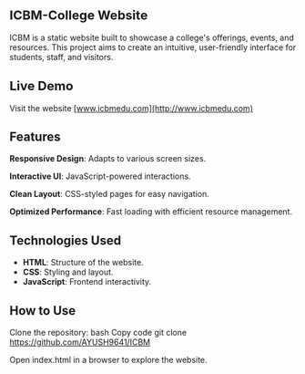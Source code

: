 ## <span style="font-size:22px">ICBM-College Website</span>

ICBM is a static website built to showcase a college's offerings, events, and resources. This project aims to create an intuitive, user-friendly interface for students, staff, and visitors.


## <span style="font-size:22px">Live Demo</span>

Visit the website [www.icbmedu.com](http://www.icbmedu.com)


## Features
**Responsive Design**: Adapts to various screen sizes.

**Interactive UI**: JavaScript-powered interactions.

**Clean Layout**: CSS-styled pages for easy navigation.

**Optimized Performance**: Fast loading with efficient resource management.

## Technologies Used

- **HTML**: Structure of the website.
- **CSS**: Styling and layout.
- **JavaScript**: Frontend interactivity.

## How to Use

Clone the repository: 
bash
Copy code
git clone https://github.com/AYUSH9641/ICBM

Open index.html in a browser to explore the website.
